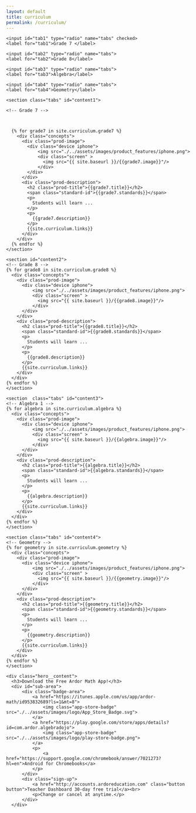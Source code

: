 ```yaml
---
layout: default
title: curriculum
permalink: /curriculum/
---
```

<!-- curriculum
================================================== -->
<article class="explainer hero hero--home">
  <main>

    <input id="tab1" type="radio" name="tabs" checked>
    <label for="tab1">Grade 7 </label>

    <input id="tab2" type="radio" name="tabs">
    <label for="tab2">Grade 8</label>

    <input id="tab3" type="radio" name="tabs">
    <label for="tab3">Algebra</label>

    <input id="tab4" type="radio" name="tabs">
    <label for="tab4">Geometry</label>

    <section class="tabs" id="content1">

    <!-- Grade 7 -->



      {% for grade7 in site.curriculum.grade7 %}
        <div class="concepts">
          <div class="prod-image">
            <div class="device iphone">
                <img src="./../assets/images/product_features/iphone.png">
                <div class="screen" >
                  <img src="{{ site.baseurl }}/{{grade7.image}}"/>
                </div>
            </div>
          </div>
          <div class="prod-description">
            <h2 class="prod-title">{{grade7.title}}</h2>
            <span class="standard-id">{{grade7.standards}}</span>
            <p>
              Students will learn ...
            </p>
            <p>
              {{grade7.description}}
            </p>
            {{site.curriculum.links}}
          </div>
        </div>
      {% endfor %}
    </section>

    <section id="content2">
    <!-- Grade 8 -->
    {% for grade8 in site.curriculum.grade8 %}
      <div class="concepts">
        <div class="prod-image">
          <div class="device iphone">
              <img src="./../assets/images/product_features/iphone.png">
              <div class="screen" >
                <img src="{{ site.baseurl }}/{{grade8.image}}"/>
              </div>
          </div>
        </div>
        <div class="prod-description">
          <h2 class="prod-title">{{grade8.title}}</h2>
          <span class="standard-id">{{grade8.standards}}</span>
          <p>
            Students will learn ...
          </p>
          <p>
            {{grade8.description}}
          </p>
          {{site.curriculum.links}}
        </div>
      </div>
    {% endfor %}
    </section>

    <section  class="tabs" id="content3">
    <!-- Algebra 1 -->
    {% for algebra in site.curriculum.algebra %}
      <div class="concepts">
        <div class="prod-image">
          <div class="device iphone">
              <img src="./../assets/images/product_features/iphone.png">
              <div class="screen" >
                <img src="{{ site.baseurl }}/{{algebra.image}}"/>
              </div>
          </div>
        </div>
        <div class="prod-description">
          <h2 class="prod-title">{{algebra.title}}</h2>
          <span class="standard-id">{{algebra.standards}}</span>
          <p>
            Students will learn ...
          </p>
          <p>
            {{algebra.description}}
          </p>
          {{site.curriculum.links}}
        </div>
      </div>
    {% endfor %}
    </section>

    <section class="tabs" id="content4">
    <!-- Geometry -->
    {% for geometry in site.curriculum.geometry %}
      <div class="concepts">
        <div class="prod-image">
          <div class="device iphone">
              <img src="./../assets/images/product_features/iphone.png">
              <div class="screen" >
                <img src="{{ site.baseurl }}/{{geometry.image}}"/>
              </div>
          </div>
        </div>
        <div class="prod-description">
          <h2 class="prod-title">{{geometry.title}}</h2>
          <span class="standard-id">{{geometry.standards}}</span>
          <p>
            Students will learn ...
          </p>
          <p>
            {{geometry.description}}
          </p>
          {{site.curriculum.links}}
        </div>
      </div>
    {% endfor %}
    </section>

  </main>
</article>

<!-- Download the app  -->
<article class="hero">

    <div class="hero__content">
      <h3>Download the Free Ardor Math App!</h3>
      <div id="sub-area">
          <div class="badge-area">
              <a href="https://itunes.apple.com/us/app/ardor-math/id953832689?ls=1&mt=8">
                  <img class="app-store-badge" src="./../assets/images/logo/App_Store_Badge.svg">
              </a>
              <a href="https://play.google.com/store/apps/details?id=com.ardor.algebradojo">
                  <img class="app-store-badge" src="./../assets/images/logo/play-store-badge.png">
              </a>
              <p>
                  <a href="https://support.google.com/chromebook/answer/7021273?hl=en">Android for Chromebooks</a>
              </p>
          </div>
          <div class="sign-up">
              <a href="http://accounts.ardoreducation.com" class="button button">Teacher Dashboard 30-day free trial</a><br>
              <p>Change or cancel at anytime.</p>
          </div>
      </div>
  </div>
</article>
